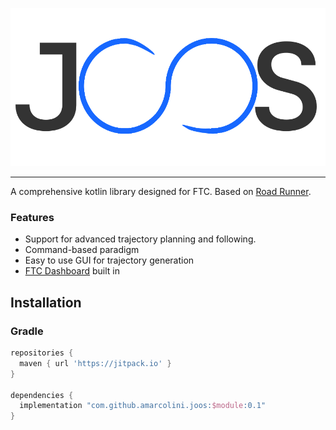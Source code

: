 ![logo](temp_logo.svg)

---

A comprehensive kotlin library designed for FTC. Based on [Road Runner](https://github.com/acmerobotics/road-runner).

### Features
 - Support for advanced trajectory planning and following.
 - Command-based paradigm
 - Easy to use GUI for trajectory generation
 - [FTC Dashboard](https://github.com/acmerobotics/ftc-dashboard) built in

## Installation

### Gradle

```gradle
repositories {
  maven { url 'https://jitpack.io' }
}

dependencies {
  implementation "com.github.amarcolini.joos:$module:0.1"
}
```
